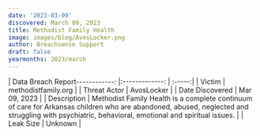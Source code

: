 ```yaml
---
date: '2023-03-09'
discovered: March 09, 2023
title: Methodist Family Health
image: images/blog/AvosLocker.png
author: Breachsense Support
draft: false
yearmonths: 2023/march
---
```


| Data Breach Report------------:     |:-------------:    | :-----:|
| Victim      | methodistfamily.org      | 
| Threat Actor      | AvosLocker      | 
| Date Discovered      | Mar 09, 2023      | 
| Description      | Methodist Family Health is a complete continuum of care for Arkansas children who are abandoned, abused, neglected and struggling with psychiatric, behavioral, emotional and spiritual issues.      | 
| Leak Size      | Unknown      | 

